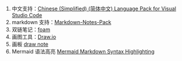1. 中文支持：[Chinese (Simplified) (简体中文) Language Pack for Visual Studio Code](https://marketplace.visualstudio.com/items?itemName=MS-CEINTL.vscode-language-pack-zh-hans)
2. markdown 支持：[Markdown-Notes-Pack](https://marketplace.visualstudio.com/items?itemName=OrangeX4.markdown-notes-pack)
3. 双链笔记：[foam](https://marketplace.visualstudio.com/items?itemName=foam.foam-vscode)
4. 画图工具：[Draw.io](https://marketplace.visualstudio.com/items?itemName=hediet.vscode-drawio)
5. 画板 [draw note](https://marketplace.visualstudio.com/items?itemName=zhaouv.vscode-markdown-draw)
6. Mermaid 语法高亮 [Mermaid Markdown Syntax Highlighting](https://marketplace.visualstudio.com/items?itemName=bpruitt-goddard.mermaid-markdown-syntax-highlighting)
